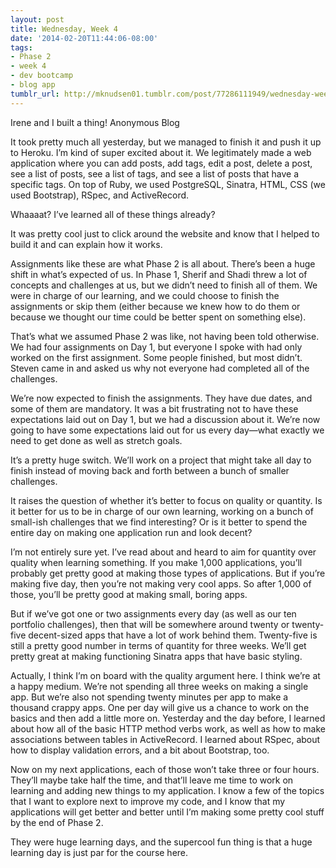 ```yaml
---
layout: post
title: Wednesday, Week 4
date: '2014-02-20T11:44:06-08:00'
tags:
- Phase 2
- week 4
- dev bootcamp
- blog app
tumblr_url: http://mknudsen01.tumblr.com/post/77286111949/wednesday-week-4
---
```

Irene and I built a thing! Anonymous Blog

It took pretty much all yesterday, but we managed to finish it and push it up to Heroku. I’m kind of super excited about it. We legitimately made a web application where you can add posts, add tags, edit a post, delete a post, see a list of posts, see a list of tags, and see a list of posts that have a specific tags. On top of Ruby, we used PostgreSQL, Sinatra, HTML, CSS (we used Bootstrap), RSpec, and ActiveRecord.

Whaaaat? I’ve learned all of these things already?

It was pretty cool just to click around the website and know that I helped to build it and can explain how it works.

Assignments like these are what Phase 2 is all about. There’s been a huge shift in what’s expected of us. In Phase 1, Sherif and Shadi threw a lot of concepts and challenges at us, but we didn’t need to finish all of them. We were in charge of our learning, and we could choose to finish the assignments or skip them (either because we knew how to do them or because we thought our time could be better spent on something else).

That’s what we assumed Phase 2 was like, not having been told otherwise. We had four assignments on Day 1, but everyone I spoke with had only worked on the first assignment. Some people finished, but most didn’t. Steven came in and asked us why not everyone had completed all of the challenges.

We’re now expected to finish the assignments. They have due dates, and some of them are mandatory. It was a bit frustrating not to have these expectations laid out on Day 1, but we had a discussion about it. We’re now going to have some expectations laid out for us every day—what exactly we need to get done as well as stretch goals.

It’s a pretty huge switch. We’ll work on a project that might take all day to finish instead of moving back and forth between a bunch of smaller challenges.

It raises the question of whether it’s better to focus on quality or quantity. Is it better for us to be in charge of our own learning, working on a bunch of small-ish challenges that we find interesting? Or is it better to spend the entire day on making one application run and look decent?

I’m not entirely sure yet. I’ve read about and heard to aim for quantity over quality when learning something. If you make 1,000 applications, you’ll probably get pretty good at making those types of applications. But if you’re making five day, then you’re not making very cool apps. So after 1,000 of those, you’ll be pretty good at making small, boring apps.

But if we’ve got one or two assignments every day (as well as our ten portfolio challenges), then that will be somewhere around twenty or twenty-five decent-sized apps that have a lot of work behind them. Twenty-five is still a pretty good number in terms of quantity for three weeks. We’ll get pretty great at making functioning Sinatra apps that have basic styling.

Actually, I think I’m on board with the quality argument here. I think we’re at a happy medium. We’re not spending all three weeks on making a single app. But we’re also not spending twenty minutes per app to make a thousand crappy apps. One per day will give us a chance to work on the basics and then add a little more on. Yesterday and the day before, I learned about how all of the basic HTTP method verbs work, as well as how to make associations between tables in ActiveRecord. I learned about RSpec, about how to display validation errors, and a bit about Bootstrap, too.

Now on my next applications, each of those won’t take three or four hours. They’ll maybe take half the time, and that’ll leave me time to work on learning and adding new things to my application. I know a few of the topics that I want to explore next to improve my code, and I know that my applications will get better and better until I’m making some pretty cool stuff by the end of Phase 2.

They were huge learning days, and the supercool fun thing is that a huge learning day is just par for the course here.
